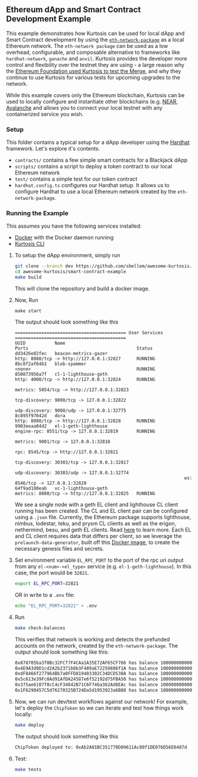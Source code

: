 ## Ethereum dApp and Smart Contract Development Example

This example demonstrates how Kurtosis can be used for local dApp and Smart Contract development
by using the [`eth-network-package`](https://github.com/kurtosis-tech/eth-network-package) as a local Ethereum network. 
The `eth-network package` can be used as a low overhead, configurable, and composable alternative to frameworks like
`hardhat-network`, `ganache` and `anvil`. Kurtosis provides the developer more control and flexibility over the testnet they are using - a large reason why the [Ethereum Foundation used Kurtosis to test the Merge](https://www.kurtosis.com/blog/testing-the-ethereum-merge), and why they continue to use Kurtosis for various tests for upcoming upgrades to the network.

While this example covers only the Ethereum blockchain, Kurtosis can be used to locally configure and instantiate other blockchains (e.g. [NEAR](https://docs.near.org/develop/testing/kurtosis-localnet), [Avalanche](https://medium.com/avalancheavax/introducing-kurtosis-a-complete-testing-platform-to-accelerate-development-on-avalanche-6ad7e1147791) and allows you to connect your local testnet with any containerized service you wish.

### Setup

This folder contains a typical setup for a dApp developer using the
[Hardhat](https://hardhat.org/) framework. Let's explore it's contents.
- `contracts/` contains a few simple smart contracts for a Blackjack dApp 
- `scripts/` contains a script to deploy a token contract to our local Ethereum network
- `test/` contains a simple test for our token contract
- `hardhat.config.ts` configures our Hardhat setup. 
It allows us to configure Hardhat to use a local Ethereum network created by the `eth-network-package`.

### Running the Example

This assumes you have the following services installed:
- [Docker](https://docs.kurtosis.com/install#i-install--start-docker) with the Docker daemon running
- [Kurtosis CLI](https://docs.kurtosis.com/cli/)


1. To setup the dApp environment, simply run
    ```bash
    git clone --branch dev https://github.com/sbellem/awesome-kurtosis.git
    cd awesome-kurtosis/smart-contract-example
    make build
    ```
    This will clone the repository and build a docker image.

2. Now, Run
    ```
	make start
    ```
    The output should look something like this
    ```
	========================================== User Services ==========================================
	UUID           Name                                             Ports                                         Status
	dd3426e82fec   beacon-metrics-gazer                             http: 8080/tcp -> http://127.0.0.1:32827      RUNNING
	8bc8f2af64b1   blob-spammer                                     <none>                                        RUNNING
	850073956a7f   cl-1-lighthouse-geth                             http: 4000/tcp -> http://127.0.0.1:32824      RUNNING
	                                                                metrics: 5054/tcp -> http://127.0.0.1:32823   
	                                                                tcp-discovery: 9000/tcp -> 127.0.0.1:32822    
	                                                                udp-discovery: 9000/udp -> 127.0.0.1:32775    
	8c895f97042d   dora                                             http: 8080/tcp -> http://127.0.0.1:32828      RUNNING
	9903eeaa04d2   el-1-geth-lighthouse                             engine-rpc: 8551/tcp -> 127.0.0.1:32819       RUNNING
	                                                                metrics: 9001/tcp -> 127.0.0.1:32818          
	                                                                rpc: 8545/tcp -> http://127.0.0.1:32821       
	                                                                tcp-discovery: 30303/tcp -> 127.0.0.1:32817   
	                                                                udp-discovery: 30303/udp -> 127.0.0.1:32774   
	                                                                ws: 8546/tcp -> 127.0.0.1:32820               
	64f9ad180eab   vc-1-lighthouse-geth                             metrics: 8080/tcp -> http://127.0.0.1:32825   RUNNING
    ```
    We see a single node with a geth EL client and lighthouse CL client running has been created. The CL and EL client pair can be configured using a `.json` file. Currently, the Ethereum package supports lighthouse, nimbus, lodestar, teku, and prysm CL clients as well as the erigon, nethermind, besu, and geth EL clients. Read [here](https://github.com/kurtosis-tech/eth-network-package#configuring-the-network) to learn more. 
    Each EL and CL client requires data that differs per client, so we leverage the `prelaunch-data-generator`, built off this [Docker image](https://github.com/ethpandaops/ethereum-genesis-generator), to create the necessary genesis files and secrets.

3. Set environment variable `EL_RPC_PORT` to the port of the rpc uri output from any `el-<num>-<el_type>` service (e.g. `el-1-geth-lighthouse`). In this case, the port would be `32821`.
    ```bash
	export EL_RPC_PORT=32821
    ```

	OR in write to a `.env` file:

	```bash
	echo "EL_RPC_PORT=32821" > .env
	```

4. Run
    ```bash
	make check-balances
    ```
    This verifies that network is working and detects the prefunded accounts on the network, created by the `eth-network-package`.
    The output should look something like this:
    ```bash
    0x878705ba3f8Bc32FCf7F4CAa1A35E72AF65CF766 has balance 10000000000000000000000000
    0x4E9A3d9D1cd2A2b2371b8b3F489aE72259886f1A has balance 10000000000000000000000000
    0xdF8466f277964Bb7a0FFD819403302C34DCD530A has balance 10000000000000000000000000
    0x5c613e39Fc0Ad91AfDA24587e6f52192d75FBA50 has balance 10000000000000000000000000
    0x375ae6107f8cC4cF34842B71C6F746a362Ad8EAc has balance 10000000000000000000000000
    0x1F6298457C5d76270325B724Da5d1953923a6B88 has balance 10000000000000000000000000
    ```
5. Now, we can run dev/test workflows against our network! For example, let's deploy the `ChipToken` so we can iterate and test how things work locally:
    ```bash
	make deploy
    ```
    The output should look something like this
    ```bash
    ChipToken deployed to: 0xAb2A01BC351770D09611Ac80f1DE076D56E0487d
    ```

6. Test:

	```bash
	make tests
	```